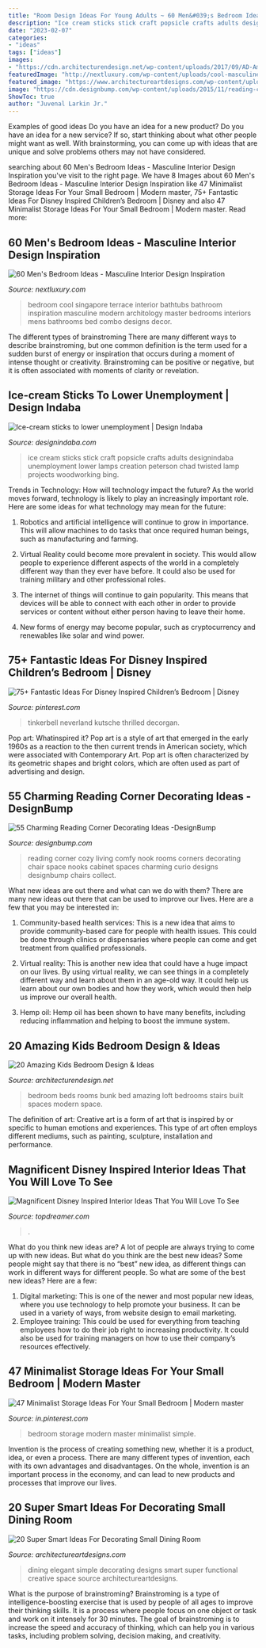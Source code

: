 ```yaml
---
title: "Room Design Ideas For Young Adults ~ 60 Men&#039;s Bedroom Ideas"
description: "Ice cream sticks stick craft popsicle crafts adults designindaba unemployment lower lamps creation peterson chad twisted lamp projects woodworking bing"
date: "2023-02-07"
categories:
- "ideas"
tags: ["ideas"]
images:
- "https://cdn.architecturendesign.net/wp-content/uploads/2017/09/AD-Amazing-Kids-Bedroom-Design-Ideas-18.jpg"
featuredImage: "http://nextluxury.com/wp-content/uploads/cool-masculine-bedroom-interior-design.jpg"
featured_image: "https://www.architectureartdesigns.com/wp-content/uploads/2016/12/9-31.jpg"
image: "https://cdn.designbump.com/wp-content/uploads/2015/11/reading-corner-nook49.jpg"
ShowToc: true
author: "Juvenal Larkin Jr."
---
```



Examples of good ideas
Do you have an idea for a new product? Do you have an idea for a new service? If so, start thinking about what other people might want as well. With brainstorming, you can come up with ideas that are unique and solve problems others may not have considered.

	

		
searching about 60 Men&#039;s Bedroom Ideas - Masculine Interior Design Inspiration you've visit to the right page. We have 8 Images about 60 Men&#039;s Bedroom Ideas - Masculine Interior Design Inspiration like 47 Minimalist Storage Ideas For Your Small Bedroom | Modern master, 75+ Fantastic Ideas For Disney Inspired Children’s Bedroom | Disney and also 47 Minimalist Storage Ideas For Your Small Bedroom | Modern master. Read more:
		
    
## 60 Men&#039;s Bedroom Ideas - Masculine Interior Design Inspiration

<img loading=lazy src="http://nextluxury.com/wp-content/uploads/cool-masculine-bedroom-interior-design.jpg" onerror="this.onerror=null;this.src='https://tse3.mm.bing.net/th?id=OIP.QqRJShHKkT6_qR7cIyWqhgHaLJ&amp;pid=15.1';" alt="60 Men&#039;s Bedroom Ideas - Masculine Interior Design Inspiration">

_Source: nextluxury.com_

>bedroom cool singapore terrace interior bathtubs bathroom inspiration masculine modern architology master bedrooms interiors mens bathrooms bed combo designs decor. 

	

The different types of brainstroming
There are many different ways to describe brainstroming, but one common definition is the term used for a sudden burst of energy or inspiration that occurs during a moment of intense thought or creativity. Brainstroming can be positive or negative, but it is often associated with moments of clarity or revelation.

    
## Ice-cream Sticks To Lower Unemployment | Design Indaba

<img loading=lazy src="https://www.designindaba.com/sites/default/files/node/news/5199/gallery/chad2_0.jpg" onerror="this.onerror=null;this.src='https://tse1.mm.bing.net/th?id=OIP.qDUq_W7NpIiclPKnjFWl-wHaJ4&amp;pid=15.1';" alt="Ice-cream sticks to lower unemployment | Design Indaba">

_Source: designindaba.com_

>ice cream sticks stick craft popsicle crafts adults designindaba unemployment lower lamps creation peterson chad twisted lamp projects woodworking bing. 

	

Trends in Technology: How will technology impact the future?
As the world moves forward, technology is likely to play an increasingly important role. Here are some ideas for what technology may mean for the future:
1. Robotics and artificial intelligence will continue to grow in importance. This will allow machines to do tasks that once required human beings, such as manufacturing and farming.

2. Virtual Reality could become more prevalent in society. This would allow people to experience different aspects of the world in a completely different way than they ever have before. It could also be used for training military and other professional roles.

3. The internet of things will continue to gain popularity. This means that devices will be able to connect with each other in order to provide services or content without either person having to leave their home.

4. New forms of energy may become popular, such as cryptocurrency and renewables like solar and wind power.

    
## 75+ Fantastic Ideas For Disney Inspired Children’s Bedroom | Disney

<img loading=lazy src="https://i.pinimg.com/736x/4c/b3/6c/4cb36c9def8920b3b976d7cd3210369f.jpg" onerror="this.onerror=null;this.src='https://tse3.mm.bing.net/th?id=OIP.8I4DoO02T8L57WSM_h8H0QHaLH&amp;pid=15.1';" alt="75+ Fantastic Ideas For Disney Inspired Children’s Bedroom | Disney">

_Source: pinterest.com_

>tinkerbell neverland kutsche thrilled decorgan. 

	

Pop art: Whatinspired it?
Pop art is a style of art that emerged in the early 1960s as a reaction to the then current trends in American society, which were associated with Contemporary Art. Pop art is often characterized by its geometric shapes and bright colors, which are often used as part of advertising and design.

    
## 55 Charming Reading Corner Decorating Ideas -DesignBump

<img loading=lazy src="https://cdn.designbump.com/wp-content/uploads/2015/11/reading-corner-nook49.jpg" onerror="this.onerror=null;this.src='https://tse4.mm.bing.net/th?id=OIP.o9E2bFVJzG_Gqxi0ooqvhAHaJ4&amp;pid=15.1';" alt="55 Charming Reading Corner Decorating Ideas -DesignBump">

_Source: designbump.com_

>reading corner cozy living comfy nook rooms corners decorating chair space nooks cabinet spaces charming curio designs designbump chairs collect. 

	

What new ideas are out there and what can we do with them?
There are many new ideas out there that can be used to improve our lives. Here are a few that you may be interested in:
1. Community-based health services: This is a new idea that aims to provide community-based care for people with health issues. This could be done through clinics or dispensaries where people can come and get treatment from qualified professionals.

2. Virtual reality: This is another new idea that could have a huge impact on our lives. By using virtual reality, we can see things in a completely different way and learn about them in an age-old way. It could help us learn about our own bodies and how they work, which would then help us improve our overall health.

3. Hemp oil: Hemp oil has been shown to have many benefits, including reducing inflammation and helping to boost the immune system.

    
## 20 Amazing Kids Bedroom Design &amp; Ideas

<img loading=lazy src="https://cdn.architecturendesign.net/wp-content/uploads/2017/09/AD-Amazing-Kids-Bedroom-Design-Ideas-18.jpg" onerror="this.onerror=null;this.src='https://tse1.mm.bing.net/th?id=OIP.7ifhAwXAS-hT1VEjFv33lgHaFj&amp;pid=15.1';" alt="20 Amazing Kids Bedroom Design &amp; Ideas">

_Source: architecturendesign.net_

>bedroom beds rooms bunk bed amazing loft bedrooms stairs built spaces modern space. 

	

The definition of art:
Creative art is a form of art that is inspired by or specific to human emotions and experiences. This type of art often employs different mediums, such as painting, sculpture, installation and performance.

    
## Magnificent Disney Inspired Interior Ideas That You Will Love To See

<img loading=lazy src="https://topdreamer.com/wp-content/uploads/2015/10/magnificent-disney-decor-ideas.jpg" onerror="this.onerror=null;this.src='https://tse1.mm.bing.net/th?id=OIP.0fFq1LPmFrdFB0B-LmGVnAHaD3&amp;pid=15.1';" alt="Magnificent Disney Inspired Interior Ideas That You Will Love To See">

_Source: topdreamer.com_

>. 

	

What do you think new ideas are?
A lot of people are always trying to come up with new ideas. But what do you think are the best new ideas? Some people might say that there is no “best” new idea, as different things can work in different ways for different people. So what are some of the best new ideas? Here are a few: 
1) Digital marketing: This is one of the newer and most popular new ideas, where you use technology to help promote your business. It can be used in a variety of ways, from website design to email marketing. 
2) Employee training: This could be used for everything from teaching employees how to do their job right to increasing productivity. It could also be used for training managers on how to use their company’s resources effectively.

    
## 47 Minimalist Storage Ideas For Your Small Bedroom | Modern Master

<img loading=lazy src="https://i.pinimg.com/736x/ab/94/b8/ab94b816435ff390df36087c65f06edd.jpg" onerror="this.onerror=null;this.src='https://tse2.mm.bing.net/th?id=OIP.DqLSmJwhJ7sfrGLswEPKFgHaLH&amp;pid=15.1';" alt="47 Minimalist Storage Ideas For Your Small Bedroom | Modern master">

_Source: in.pinterest.com_

>bedroom storage modern master minimalist simple. 

	

Invention is the process of creating something new, whether it is a product, idea, or even a process. There are many different types of invention, each with its own advantages and disadvantages. On the whole, invention is an important process in the economy, and can lead to new products and processes that improve our lives.

    
## 20 Super Smart Ideas For Decorating Small Dining Room

<img loading=lazy src="https://www.architectureartdesigns.com/wp-content/uploads/2016/12/9-31.jpg" onerror="this.onerror=null;this.src='https://tse1.mm.bing.net/th?id=OIP.47nt2QSns_TtR8bq16bo1gAAAA&amp;pid=15.1';" alt="20 Super Smart Ideas For Decorating Small Dining Room">

_Source: architectureartdesigns.com_

>dining elegant simple decorating designs smart super functional creative space source architectureartdesigns. 

	

What is the purpose of brainstroming?
Brainstroming is a type of intelligence-boosting exercise that is used by people of all ages to improve their thinking skills. It is a process where people focus on one object or task and work on it intensely for 30 minutes. The goal of brainstroming is to increase the speed and accuracy of thinking, which can help you in various tasks, including problem solving, decision making, and creativity.

